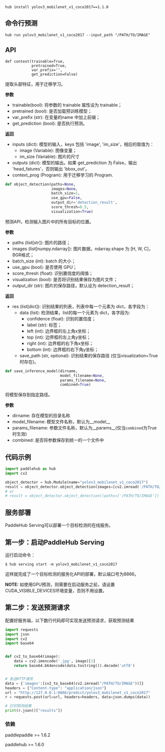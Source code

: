 ```shell
hub install yolov3_mobilenet_v1_coco2017==1.1.0
```

## 命令行预测

```
hub run yolov3_mobilenet_v1_coco2017 --input_path "/PATH/TO/IMAGE"
```

## API

```
def context(trainable=True,
            pretrained=True,
            var_prefix='',
            get_prediction=False)
```

提取头部特征，用于迁移学习。

**参数**

* trainable(bool): 将参数的 trainable 属性设为 trainable；
* pretrained (bool): 是否加载预训练模型；
* var\_prefix (str): 在变量的name 中加上前缀；
* get\_prediction (bool): 是否执行预测。

**返回**

* inputs (dict): 模型的输入，keys 包括 'image', 'im\_size'，相应的取值为：
    * image (Variable): 图像变量；
    * im\_size (Variable): 图片的尺寸
* outputs (dict): 模型的输出。如果 get\_prediction 为 False，输出 'head\_fatures'，否则输出 'bbox\_out'。
* context\_prog (Program): 用于迁移学习的 Program.

```python
def object_detection(paths=None,
                     images=None,
                     batch_size=1,
                     use_gpu=False,
                     output_dir='detection_result',
                     score_thresh=0.5,
                     visualization=True)
```

预测API，检测输入图片中的所有目标的位置。

**参数**

* paths (list\[str\]): 图片的路径；
* images (list\[numpy.ndarray\]): 图片数据，ndarray.shape 为 \[H, W, C\]，BGR格式；
* batch\_size (int): batch 的大小；
* use\_gpu (bool): 是否使用 GPU；
* score\_thresh (float): 识别置信度的阈值；
* visualization (bool): 是否将识别结果保存为图片文件；
* output\_dir (str): 图片的保存路径，默认设为 detection\_result；

**返回**

* res (list\[dict\]): 识别结果的列表，列表中每一个元素为 dict，各字段为：
    * data (list): 检测结果，list的每一个元素为 dict，各字段为:
        * confidence (float): 识别的置信度；
        * label (str): 标签；
        * left (int): 边界框的左上角x坐标；
        * top (int): 边界框的左上角y坐标；
        * right (int): 边界框的右下角x坐标；
        * bottom (int): 边界框的右下角y坐标；
    * save\_path (str, optional): 识别结果的保存路径 (仅当visualization=True时存在)。

```python
def save_inference_model(dirname,
                         model_filename=None,
                         params_filename=None,
                         combined=True)
```

将模型保存到指定路径。

**参数**

* dirname: 存在模型的目录名称
* model\_filename: 模型文件名称，默认为\_\_model\_\_
* params\_filename: 参数文件名称，默认为\_\_params\_\_(仅当`combined`为True时生效)
* combined: 是否将参数保存到统一的一个文件中

## 代码示例

```python
import paddlehub as hub
import cv2

object_detector = hub.Module(name="yolov3_mobilenet_v1_coco2017")
result = object_detector.object_detection(images=[cv2.imread('/PATH/TO/IMAGE')])
# or
# result = object_detector.object_detection((paths=['/PATH/TO/IMAGE'])
```

## 服务部署

PaddleHub Serving可以部署一个目标检测的在线服务。

## 第一步：启动PaddleHub Serving

运行启动命令：
```shell
$ hub serving start -m yolov3_mobilenet_v1_coco2017
```

这样就完成了一个目标检测的服务化API的部署，默认端口号为8866。

**NOTE:** 如使用GPU预测，则需要在启动服务之前，请设置CUDA\_VISIBLE\_DEVICES环境变量，否则不用设置。

## 第二步：发送预测请求

配置好服务端，以下数行代码即可实现发送预测请求，获取预测结果

```python
import requests
import json
import cv2
import base64


def cv2_to_base64(image):
    data = cv2.imencode('.jpg', image)[1]
    return base64.b64encode(data.tostring()).decode('utf8')


# 发送HTTP请求
data = {'images':[cv2_to_base64(cv2.imread("/PATH/TO/IMAGE"))]}
headers = {"Content-type": "application/json"}
url = "http://127.0.0.1:8866/predict/yolov3_mobilenet_v1_coco2017"
r = requests.post(url=url, headers=headers, data=json.dumps(data))

# 打印预测结果
print(r.json()["results"])
```

### 依赖

paddlepaddle >= 1.6.2

paddlehub >= 1.6.0

